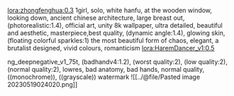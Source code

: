 <lora:zhongfenghua:0.3> 1girl, solo, white hanfu, at the wooden window, looking down, ancient chinese architecture, large breast out, (photorealistic:1.4), official art, unity 8k wallpaper, ultra detailed, beautiful and aesthetic, masterpiece,best quality, (dynamic angle:1.4), glowing skin, (floating colorful sparkles:1) the most beautiful form of chaos, elegant, a brutalist designed, vivid colours, romanticism <lora:HaremDancer_v1:0.5>

ng_deepnegative_v1_75t, (badhandv4:1.2), (worst quality:2), (low quality:2), (normal quality:2), lowres, bad anatomy, bad hands, normal quality, ((monochrome)), ((grayscale)) watermark
![[../@file/Pasted image 20230519024020.png]]